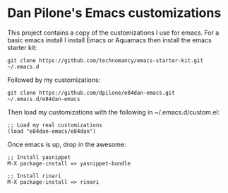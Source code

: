# Dan Pilone's Emacs customizations
This project contains a copy of the customizations I use for emacs.
For a basic emacs install I install Emacs or Aquamacs then install the
emacs starter kit:

    git clone https://github.com/technomancy/emacs-starter-kit.git ~/.emacs.d

Followed by my customizations:

    git clone https://github.com/dpilone/e84dan-emacs.git ~/.emacs.d/e84dan-emacs

Then load my customizations with the following in ~/.emacs.d/custom.el:

    ;; Load my real customizations
    (load "e84dan-emacs/e84dan")

Once emacs is up, drop in the awesome:

    ;; Install yasnippet
    M-X package-install => yasnippet-bundle

    ;; Install rinari
    M-X package-install => rinari
